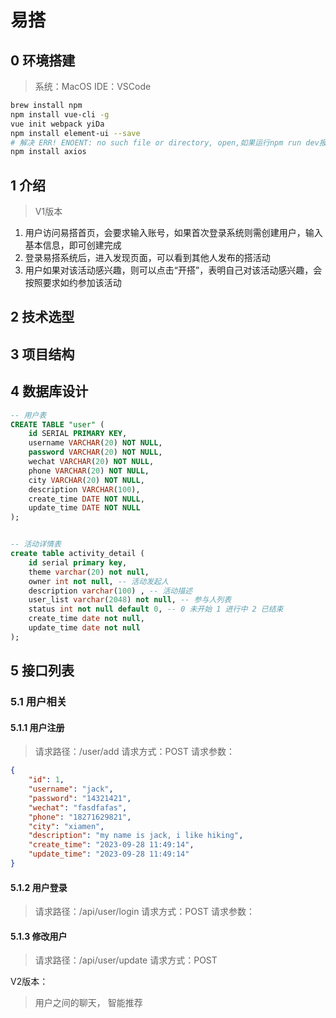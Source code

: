 # 易搭

## 0 环境搭建
> 系统：MacOS
IDE：VSCode
```bash
brew install npm
npm install vue-cli -g
vue init webpack yiDa
npm install element-ui --save
# 解决 ERR! ENOENT: no such file or directory, open,如果运行npm run dev报错，查看自己路径是否正确，npm run dev 默认会在当前寻找package.json
npm install axios


```


## 1 介绍
> V1版本

1. 用户访问易搭首页，会要求输入账号，如果首次登录系统则需创建用户，输入基本信息，即可创建完成
2. 登录易搭系统后，进入发现页面，可以看到其他人发布的搭活动
3. 用户如果对该活动感兴趣，则可以点击“开搭”，表明自己对该活动感兴趣，会按照要求如约参加该活动


## 2 技术选型

## 3 项目结构

## 4 数据库设计
```sql
-- 用户表
CREATE TABLE "user" (
    id SERIAL PRIMARY KEY,
    username VARCHAR(20) NOT NULL,
    password VARCHAR(20) NOT NULL,
    wechat VARCHAR(20) NOT NULL,
    phone VARCHAR(20) NOT NULL,
    city VARCHAR(20) NOT NULL,
    description VARCHAR(100),
    create_time DATE NOT NULL,
    update_time DATE NOT NULL
);


-- 活动详情表 
create table activity_detail (
    id serial primary key,
    theme varchar(20) not null,
    owner int not null, -- 活动发起人
    description varchar(100) , -- 活动描述
    user_list varchar(2048) not null, -- 参与人列表
    status int not null default 0, -- 0 未开始 1 进行中 2 已结束
    create_time date not null,
    update_time date not null
);
```

## 5 接口列表
### 5.1 用户相关
#### 5.1.1 用户注册
> 请求路径：/user/add
> 请求方式：POST
> 请求参数：
```json
{
    "id": 1,
    "username": "jack",
    "password": "14321421",
    "wechat": "fasdfafas",
    "phone": "18271629821",
    "city": "xiamen",
    "description": "my name is jack, i like hiking",
    "create_time": "2023-09-28 11:49:14",
    "update_time": "2023-09-28 11:49:14"
}
```

#### 5.1.2 用户登录
> 请求路径：/api/user/login
> 请求方式：POST
> 请求参数：

#### 5.1.3 修改用户
> 请求路径：/api/user/update
> 请求方式：POST

V2版本：
> 用户之间的聊天， 智能推荐